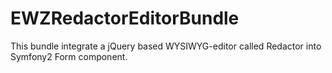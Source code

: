 EWZRedactorEditorBundle
=======================

This bundle integrate a jQuery based WYSIWYG-editor called Redactor into Symfony2 Form component.
